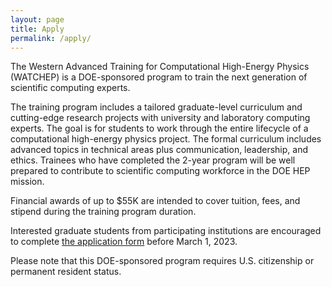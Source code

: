 ```yaml
---
layout: page
title: Apply
permalink: /apply/
---
```


The Western Advanced Training for Computational High-Energy Physics (WATCHEP) is a DOE-sponsored program to train the next generation of scientific computing experts.

The training program includes a tailored graduate-level curriculum and cutting-edge research projects with university and laboratory computing experts. 
The goal is for students to work through the entire lifecycle of a computational high-energy physics project.
The formal curriculum includes advanced topics in technical areas plus communication, leadership, and ethics.
Trainees who have completed the 2-year program will be well prepared to contribute to scientific computing workforce in the DOE HEP mission.

Financial awards of up to $55K are intended to cover tuition, fees, and stipend during the training program duration.

Interested graduate students from participating institutions are encouraged to complete [the application form](https://docs.google.com/forms/d/e/1FAIpQLSdvEODzRkg6gJobCbyu8_OG47HGfqw3pbPGqG3P8FmMe2z4tQ/viewform) before March 1, 2023.

Please note that this DOE-sponsored program requires U.S. citizenship or permanent resident status.

[jekyll-organization]: https://github.com/watchep
